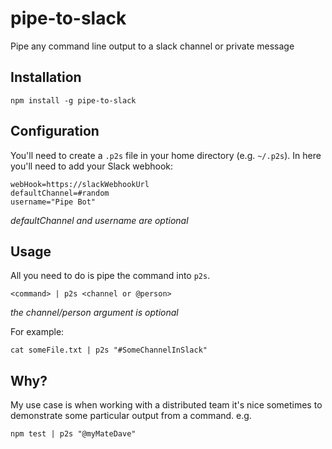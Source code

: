 # pipe-to-slack

Pipe any command line output to a slack channel or private message

## Installation

```
npm install -g pipe-to-slack
```

## Configuration

You'll need to create a `.p2s` file in your home directory (e.g. `~/.p2s`). In here you'll need to add your Slack webhook:

```
webHook=https://slackWebhookUrl
defaultChannel=#random
username="Pipe Bot"
```
*defaultChannel and username are optional*

## Usage

All you need to do is pipe the command into `p2s`.

```
<command> | p2s <channel or @person>
```
*the channel/person argument is optional*

For example:

```
cat someFile.txt | p2s "#SomeChannelInSlack"
```

## Why?

My use case is when working with a distributed team it's nice sometimes to demonstrate some particular output from a command. e.g.

```
npm test | p2s "@myMateDave"
```
